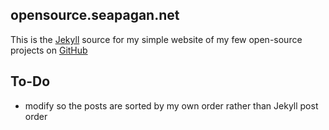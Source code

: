 ## opensource.seapagan.net

This is the [Jekyll][jekyll] source for my simple website of my few open-source projects on [GitHub][github]

[jekyll]: https://jekyllrb.com/
[confoog]: confoog.seapagan.net
[github]: https://www.github.com/

## To-Do

- modify so the posts are sorted by my own order rather than Jekyll post order
